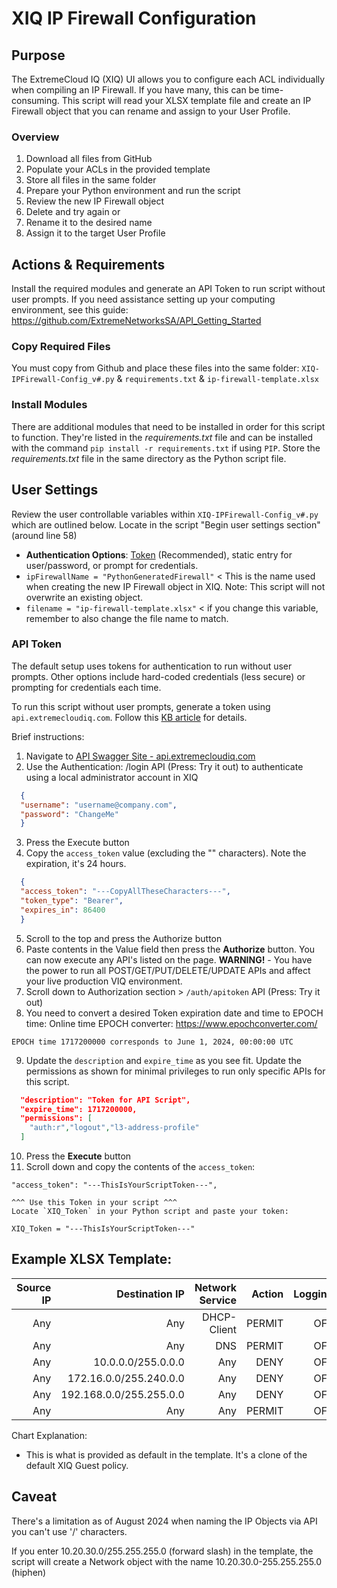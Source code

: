 # XIQ IP Firewall Configuration
## Purpose
The ExtremeCloud IQ (XIQ) UI allows you to configure each ACL individually when compiling an IP Firewall. If you have many, this can be time-consuming. This script will read your XLSX template file and create an IP Firewall object that you can rename and assign to your User Profile.

### Overview
1. Download all files from GitHub
2. Populate your ACLs in the provided template
3. Store all files in the same folder
4. Prepare your Python environment and run the script
5. Review the new IP Firewall object
6. Delete and try again or
7. Rename it to the desired name
8. Assign it to the target User Profile

## Actions & Requirements
Install the required modules and generate an API Token to run script without user prompts.  If you need assistance setting up your computing environment, see this guide: https://github.com/ExtremeNetworksSA/API_Getting_Started

### Copy Required Files
You must copy from Github and place these files into the same folder:  `XIQ-IPFirewall-Config_v#.py` & `requirements.txt` & `ip-firewall-template.xlsx`

### Install Modules
There are additional modules that need to be installed in order for this script to function.  They're listed in the *requirements.txt* file and can be installed with the command `pip install -r requirements.txt` if using `PIP`.  Store the *requirements.txt* file in the same directory as the Python script file.

## User Settings
Review the user controllable variables within `XIQ-IPFirewall-Config_v#.py` which are outlined below.
Locate in the script "Begin user settings section" (around line 58)
  - **Authentication Options**:  [Token](#api-token) (Recommended), static entry for user/password, or prompt for credentials.
  - `ipFirewallName = "PythonGeneratedFirewall"` < This is the name used when creating the new IP Firewall object in XIQ. Note: This script will not overwrite an existing object.
  - `filename = "ip-firewall-template.xlsx"` < if you change this variable, remember to also change the file name to match.

### API Token
The default setup uses tokens for authentication to run without user prompts. Other options include hard-coded credentials (less secure) or prompting for credentials each time.

To run this script without user prompts, generate a token using `api.extremecloudiq.com`. Follow this [KB article](https://extreme-networks.my.site.com/ExtrArticleDetail?an=000102173) for details.

Brief instructions:

  1) Navigate to [API Swagger Site - api.extremecloudiq.com](https://api.extremecloudiq.com)
  2) Use the Authentication: /login API (Press: Try it out) to authenticate using a local administrator account in XIQ
  ```json
    {
    "username": "username@company.com",
    "password": "ChangeMe"
    }
  ```
  3) Press the Execute button
  4) Copy the `access_token` value (excluding the "" characters).  Note the expiration, it's 24 hours.
  ```json
    {
    "access_token": "---CopyAllTheseCharacters---",
    "token_type": "Bearer",
    "expires_in": 86400
    }
  ```
  5) Scroll to the top and press the Authorize button
  6) Paste contents in the Value field then press the **Authorize** button.  You can now execute any API's listed on the page.  **WARNING!** - You have the power to run all POST/GET/PUT/DELETE/UPDATE APIs and affect your live production VIQ environment.
  7) Scroll down to Authorization section > `/auth/apitoken` API (Press: Try it out)
  8) You need to convert a desired Token expiration date and time to EPOCH time:  Online time EPOCH converter:  https://www.epochconverter.com/
  
    EPOCH time 1717200000 corresponds to June 1, 2024, 00:00:00 UTC
  
  9) Update the `description` and `expire_time` as you see fit.  Update the permissions as shown for minimal privileges to run only specific APIs for this script.
  ```json
    "description": "Token for API Script",
    "expire_time": 1717200000,
    "permissions": [
      "auth:r","logout","l3-address-profile"
    ]
  ```
  10) Press the **Execute** button
  11) Scroll down and copy the contents of the `access_token`:

    "access_token": "---ThisIsYourScriptToken---",

    ^^^ Use this Token in your script ^^^
    Locate `XIQ_Token` in your Python script and paste your token:

    XIQ_Token = "---ThisIsYourScriptToken---"


## Example XLSX Template:

| Source IP | Destination IP | Network Service | Action | Logging |
| -------: | ------:| --------:| -----:| --:|
| Any | Any | DHCP-Client | PERMIT | OFF |
| Any | Any | DNS | PERMIT | OFF |
| Any | 10.0.0.0/255.0.0.0 | Any | DENY | OFF |
| Any | 172.16.0.0/255.240.0.0 | Any | DENY | OFF |
| Any | 192.168.0.0/255.255.0.0 | Any | DENY | OFF |
| Any | Any | Any | PERMIT | OFF |

Chart Explanation:
- This is what is provided as default in the template.  It's a clone of the default XIQ Guest policy.

## Caveat

There's a limitation as of August 2024 when naming the IP Objects via API you can't use '/' characters.

If you enter 10.20.30.0/255.255.255.0 (forward slash) in the template, the script will create a Network object with the name 10.20.30.0-255.255.255.0 (hiphen)
